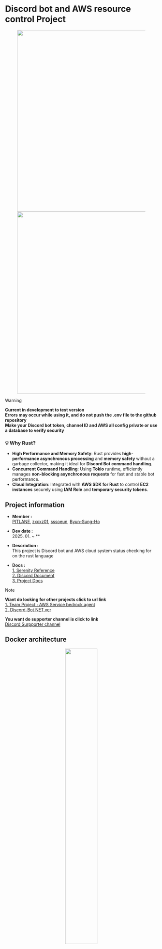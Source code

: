 # Discord bot and AWS resource control Project

<figure align="center">
  <img src="./img/Discord-bot-slashcommand.png" alt="" width=600>
  <img src="./img/Discord-bot-slashcommand-input.png" alt="" width=600>
</figure>

> [!WARNING]
> **Current in development to test version**  
> **Errors may occur while using it, and do not push the .env file to the github repository**  
> **Make your Discord bot token, channel ID and AWS all config private or use a database to verify security**

### 💡 **Why Rust?**
- **High Performance and Memory Safety**: Rust provides **high-performance asynchronous processing** 
  and **memory safety** without a garbage collector, making it ideal for **Discord Bot command handling**.
- **Concurrent Command Handling**: Using **Tokio** runtime, efficiently manages **non-blocking asynchronous requests** 
  for fast and stable bot performance.
- **Cloud Integration**: Integrated with **AWS SDK for Rust** to control **EC2 instances** securely using **IAM Role** 
  and **temporary security tokens**.

## Project information
* **Member :**  
  [PITLANE](https://github.com/gunwoo8873), [zxcxz01](https://github.com/zxcxz01), [sssoeun](https://github.com/sssoeun), [Byun-Sung-Ho](https://github.com/Byun-Sung-Ho)

* **Dev date :**  
  2025. 01. ~ **
 
* **Descriotion :**  
  This project is Discord bot and AWS cloud system status checking for on the rust language

* **Docs :**  
  [1. Serenity Reference](https://github.com/serenity-rs)  
  [2. Discord Document](https://discord.com/developers/docs/intro)  
  [3. Project Docs](./Docs/)

> [!NOTE]
> **Want do looking for other projects click to url link**  
> [1. Team Project : AWS Service bedrock agent](https://github.com/Byun-Sung-Ho/appCodeForRocket)  
> [2. Discord-Bot NET.ver](https://github.com/gunwoo8873/NET-DiscordBot)
>
> **You want do supporter channel is click to link**  
> [Discord Surpporter channel](https://discord.gg/Ed9J5ueqUx)

## Docker architecture
<figure align="center">
  <img src="./img/Docker-architecture.png" alt="" height=50%>
</figure>

## Discord architecture
<figure align="center">
  <img src="./img/Discord-architecture.png" alt="" height=50%>
</figure>

## Getting started guide
### Cargo lib
* **rustup** : need to toolchain version is `nightly`
* **serenity** : Discord bot for rust programing language
* **dotenv** : read to .env file and need to add std::env
* **tokio** : async thread feture
* **mysql** : using for global slash command data save

  ### Cargo.toml lib
  ```toml
  # Path : ./discord_bot/Cargo.toml
  [profile.dev]
  opt-level = 0
  debug = true

  [profile.release]
  opt-level = 3
  debug = false
  ```
  
  ```toml
  # Path : ./discord_bot/Cargo.toml

  #### Discord bot project base lib
  [dependencies.serenity]
  default-features = false
  version = "0.12.4"
  features = [
      "builder",
      "chrono",
      "client",
      "collector",
      "framework",
      "gateway",
      "http",
      "model",
      "standard_framework",
      "utils",
      "rustls_backend",
  ]

  #### Http protocol async feature lib
  [dependencies.tokio]
  version = "1.43.0"
  features = ["full"]

  #### Read to .env file lib
  [dependencies.dotenv]
  version = "0.15.0"

  #### Database async feature lib
  [dependencies.sqlx]
  default-features = false
  version = "0.8.3"
  features = ["runtime-tokio", "mysql", "macros", "time"]

  #### AWS
  aws-config = { version = "1.5.16" } # Lib creates.io link https://crates.io/crates/aws-config
  aws-sdk-config = { version = "1.62.0" } # Lib creates.io link https://crates.io/crates/aws-sdk-config
  aws-sdk-ec2 = { version = "1.110.0" } # Lib creates.io link https://crates.io/crates/aws-sdk-ec2
  aws-sdk-s3 = { version = "1.76.0" } # Lib creates.io link https://crates.io/crates/aws-sdk-s3
  ```

  ### Project build
  ```bash
  # Path : ./discord_bot
  cargo build --release
  ```

  ### Local application run 
  ```bash
  cargo run --release
  ```

### Discord
> That Discord and MySQL database client connected

  * ### Config
    ```env
    # Path : /Discord-Bot/.env
    # Main Discord bot connection variables
    DISCORD_BOT_TOKEN=YOUR_DISCORD_BOT_TOKEN
    GUILD_ID=YOUR_DISCORD_GUILD_ID
    RUST_LOG=debug

    # Main MySQL connection variables
    MYSQL_HOSTNAME=YOUR_MYSQL_DB_HOSTNAME
    MYSQL_PORT=YOUR_MYSQL_DB_PORT
    MYSQL_USERNAME=YOUR_MYSQL_DB_USERNAME
    MYSQL_PASSWORD=YOUR_MYSQL_DB_PASSWORD
    MYSQL_DATABASE_NAME=YOUR_MYSQL_DB_NAME
  
    # Sub MySQL connection URL
    LOCAL_MYSQL_URL=YOUR_MYSQL_DB_URL
    DOCKER_MYSQL_URL=YOUR_MYSQL_DB_URL
    ```


### AWS
> To be reference web site is [AWS SDK Rust](https://docs.aws.amazon.com/sdk-for-rust/latest/dg/credentials.html)

  * ### Config
    ```config
    # Path : ~/.ssh/config
    [default]
    region = YOUR_MAIN_BASE_REGION
    output = json

    [profile.dev]
    region = YOUR_DEV_BASE_REGION
    output = json

    [profile.release]
    region = YOUR_RELEASE_BASE_REGION
    output = json
    
    [profile.discord-bot]
    region = YOUR_DISCORD-BOT_BASE_REGION
    output = json
    ```

    ```config
    # Path : ~/.aws/credentials
    [default]
    aws_access_key_id = YOUR_AWS_IAM_ACCESS_KEY
    aws_secret_access_key = YOUR_AWS_IAM_SECRET_ACCESS_KEY
    
    [dev]
    aws_access_key_id = YOUR_AWS_IAM_ACCESS_KEY
    aws_secret_access_key = YOUR_AWS_IAM_SECRET_ACCESS_KEY

    [release]
    aws_access_key_id = YOUR_AWS_IAM_ACCESS_KEY
    aws_secret_access_key = YOUR_AWS_IAM_SECRET_ACCESS_KEY

    [discord-bot]
    aws_access_key_id = YOUR_AWS_IAM_ACCESS_KEY
    aws_secret_access_key = YOUR_AWS_IAM_SECRET_ACCESS_KEY
    ```

  * ### AWS CLI Install
    [AWS CLI](https://docs.aws.amazon.com/ko_kr/cli/latest/userguide/getting-started-install.html)  
    
  * ### AWS config prifle list command
    ```bash
    aws configure list-profiles
    ```

  * ### AWS Instance JSON format output command
    ```bash
    aws ec2 describe-instances
    ```
